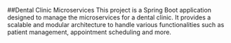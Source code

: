 ##Dental Clinic Microservices
This project is a Spring Boot application designed to manage the microservices for a dental clinic. It provides a scalable and modular architecture to handle various functionalities such as patient management, appointment scheduling and more.

